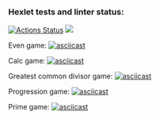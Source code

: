 ### Hexlet tests and linter status:

[![Actions Status](https://github.com/Fomintcev/qa-auto-engineer-javascript-project-44/actions/workflows/hexlet-check.yml/badge.svg)](https://github.com/Fomintcev/qa-auto-engineer-javascript-project-44/actions)
<a href="https://codeclimate.com/github/Fomintcev/qa-auto-engineer-javascript-project-44/maintainability"><img src="https://api.codeclimate.com/v1/badges/abe7bf7e3a9c086885ec/maintainability" /></a>

Even game:
[![asciicast](https://asciinema.org/a/2YHRxBwgZ9cIKMtamaoxcYpag.svg)](https://asciinema.org/a/2YHRxBwgZ9cIKMtamaoxcYpag)

Calc game:
[![asciicast](https://asciinema.org/a/TSSAvVOZzIU5jlzbC8emqoubh.svg)](https://asciinema.org/a/TSSAvVOZzIU5jlzbC8emqoubh)

Greatest common divisor game:
[![asciicast](https://asciinema.org/a/YGSzB5GOPE8CZvjgrBNLnV1Oa.svg)](https://asciinema.org/a/YGSzB5GOPE8CZvjgrBNLnV1Oa)

Progression game:
[![asciicast](https://asciinema.org/a/0wmh2BGD8vUByWsC5S8arIzx0.svg)](https://asciinema.org/a/0wmh2BGD8vUByWsC5S8arIzx0)

Prime game:
[![asciicast](https://asciinema.org/a/QoE3lwwbBRjdelcYKhBSYDGQX.svg)](https://asciinema.org/a/QoE3lwwbBRjdelcYKhBSYDGQX)
